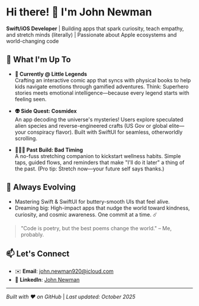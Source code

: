 # Hi there! 👋 I'm John Newman

**Swift/iOS Developer** | Building apps that spark curiosity, teach empathy, and stretch minds (literally) | Passionate about Apple ecosystems and world-changing code

## 🚀 What I'm Up To

- **🔭 Currently @ Little Legends**  
  Crafting an interactive comic app that syncs with physical books to help kids navigate emotions through gamified adventures. Think: Superhero stories meets emotional intelligence—because every legend starts with feeling seen.

- **👽 Side Quest: Cosmidex**  
  An app decoding the universe's mysteries! Users explore speculated alien species and reverse-engineered crafts (US Gov or global elite—your conspiracy flavor). Built with SwiftUI for seamless, otherworldly scrolling.

- **🙆🏻‍♂️ Past Build: Bad Timing**  
  A no-fuss stretching companion to kickstart wellness habits. Simple taps, guided flows, and reminders that make "I'll do it later" a thing of the past. (Pro tip: Stretch now—your future self says thanks.)

## 🌱 Always Evolving

- Mastering Swift & SwiftUI for buttery-smooth UIs that feel alive.  
- Dreaming big: High-impact apps that nudge the world toward kindness, curiosity, and cosmic awareness. One commit at a time. ☄️

> "Code is poetry, but the best poems change the world." – Me, probably.

## 📫 Let's Connect
- ✉️ **Email**: [john.newman920@icloud.com](mailto:john.newman920@icloud.com)  
- 💼 **LinkedIn**: [John Newman](www.linkedin.com/in/jnewmandev)

---

*Built with ❤️ on GitHub* | *Last updated: October 2025*
